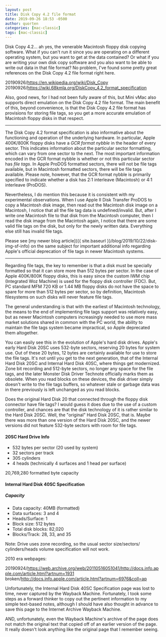```yaml
---
layout: post
title: Disk Copy 4.2 file format
date: 2019-09-26 18:53 -0500
author: quorten
categories: [mac-classic]
tags: [mac-classic]
---
```


Disk Copy 4.2... ah yes, the venerable Macintosh floppy disk copying
software.  What if you can't run it since you are operating on a
different operating system, but you want to get at the data contained?
Or what if you are writing your own disk copy software and you also
want to be able to write out data in that file format?  No problem,
I've found some pretty great references on the Disk Copy 4.2 file
format right here.

20190926/https://en.wikipedia.org/wiki/Disk_Copy  
20190926/https://wiki.68kmla.org/DiskCopy_4.2_format_specification

Also, good news, for I had not been fully aware of this, but Mini vMac
also supports direct emulation on the Disk Copy 4.2 file format.  The
main benefit of this, beyond convenience, is that the Disk Copy 4.2
file format has provisions for storing file tags, so you get a more
accurate emulation of Macintosh floppy disks in that respect.

<!-- more -->

----------

The Disk Copy 4.2 format specification is also informative about the
functioning and operation of the underlying hardware.  In particular,
Apple 400K/800K floppy disks have a _GCR format nybble_ in the header
of every sector.  This indicates information about the particular
sector formatting, which can vary from one sector to the next.  The
most important information encoded in the GCR format nybble is whether
or not this particular sector has _file tags_.  In Apple ProDOS
formatted sectors, there will not be file tags available, but in
Macintosh formatted sectors, there will be file tags available.
Please note, however, that the GCR format nybble is primarily
specified to indicate whether a disk has 2:1 interleave (Macintosh) or
4:1 interleave (ProDOS).

Nevertheless, I do mention this because it is consistent with my
experimental observations.  When I use Apple II Disk Transfer ProDOS
to copy a Macintosh disk image, then read out the Macintosh disk image
on a Macintosh, I notice that all the file tag data is
undefined/invalid.  But, after I write one Macintosh file to that disk
from the Macintosh computer, then I read the disk image from the
Macintosh again, I notice that there are some valid file tags on the
disk, but only for the newly written data.  Everything else still has
invalid file tags.

Please see [my newer blog article]({{ site.baseurl
}}/blog/2019/10/22/disk-img-sf-info) on the same subject for important
additional info regarding Apple's official deprecation of file tags in
newer Macintosh systems.

----------

Regarding file tags, the key to remember is that a disk must be
specially formatted so that it can store more than 512 bytes per
sector.  In the case of Apple 400K/800K floppy disks, this is easy
since the custom IWM chip (Integrated Woz Machine) is used for the
floppy disk controller (FDC).  But, PC standard MFM 720 KB or 1.44 MB
floppy disks do not have the space to spare for more than 512 bytes
per sector, so by definition, Macintosh filesystems on such disks will
never feature file tags.

The general understanding is that with the earliest of Macintosh
technology, the means to the end of implementing file tags support was
relatively easy, but as newer Macintosh computers increasingly needed
to use more mass market solutions shared in common with the PC world,
the ability to maintain the file tags system became impractical, so
Apple deprecated them altogether.

You can easily see this in the evolution of Apple's hard disk drives.
Apple's early Hard Disk 20SC uses 532-byte sectors, reserving 20 bytes
for system use.  Out of these 20 bytes, 12 bytes are certainly
available for use to store the file tags.  It's not until you get to
the next generation, that of the Internal Hard Disk 20SC and Internal
Hard Disk 40SC, where things get modernized.  Zone bit recording and
512-byte sectors, no longer any space for the file tags, and the later
Monster Disk Driver Technote officially marks them as obsolete.  When
you read blocks on these devices, the disk driver simply doesn't write
to the file tags buffers, so whatever stale or garbage data was in
there previously is left unchanged as you read blocks.

Does the original Hard Disk 20 that connected through the floppy disk
connector have file tags?  I would guess it does due to the use of a
custom controller, and chances are that the disk technology of it is
rather similar to the Hard Disk 20SC.  Well, the "original" Hard Disk
20SC, that is.  Maybe there was more than one version of the Hard Disk
20SC, and the newer versions did not feature 532-byte sectors with
room for file tags.

#### 20SC Hard Drive Info
* 532 bytes per sector (20 used by system)
* 32 sectors per track
* 305 cylinders
* 4 heads (technically 4 surfaces and 1 head per surface)

20,769,280 formatted byte capacity

#### Internal Hard Disk 40SC Specification

##### Capacity
* Data capacity: 40MB (formatted)
* Data surfaces: 3 and 4
* Heads/Surface: 1
* Block size: 512 bytes
* Total disk blocks: 82,020
* Blocks/Track: 28, 33, and 35

Note: Drive uses zone recording, so the usual sector size/sectors/
cylinders/heads volume specification will not work.

2010 era webpages:

20190924/https://web.archive.org/web/20110516051041/http://docs.info.apple.com/article.html?artnum=1931  
broken/http://docs.info.apple.com/article.html?artnum=6976&coll=ap

Unfortunately, the Internal Hard Disk 40SC Specification page was lost
to time, never captured by the Wayback Machine.  Fortunately, I took
some steps as a forward thinker to copy out the pertinent information
to my simple text-based notes, although I should have also thought in
advance to save this page to the Internet Archive Wayback Machine.

AND, unfortunately, even the Wayback Machine's archive of the page
does not match the original text that copied off of an earlier version
of the page.  It really doesn't look anything like the original page
that I remember seeing.
